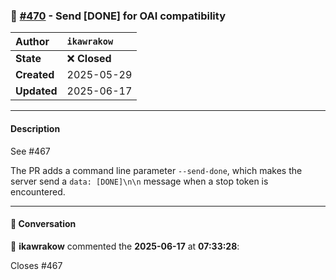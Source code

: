 ### 🔀 [#470](https://github.com/ikawrakow/ik_llama.cpp/pull/470) - Send [DONE] for OAI compatibility

| **Author** | `ikawrakow` |
| :--- | :--- |
| **State** | ❌ **Closed** |
| **Created** | 2025-05-29 |
| **Updated** | 2025-06-17 |

---

#### Description

See #467

The PR adds a command line parameter `--send-done`, which makes the server send a `data: [DONE]\n\n` message when a stop token is encountered.

---

#### 💬 Conversation

👤 **ikawrakow** commented the **2025-06-17** at **07:33:28**:<br>

Closes #467